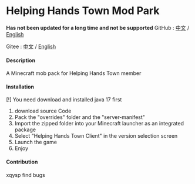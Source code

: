 # Helping Hands Town Mod Park
****Has not been updated for a long time and not be supported****
GitHub : [中文](https://github.com/YanJun5028/Helping-Hands-Town-Mod-Park/blob/main/README.md) / [English](https://github.com/YanJun5028/Helping-Hands-Town-Mod-Park/blob/main/README.en.md)

Gitee : [中文](https://gitee.com/yanjunL/HelpingHandsTownMinecraftServerModPark/blob/main/README.md) / [English](https://gitee.com/yanjunL/HelpingHandsTownMinecraftServerModPark/blob/main/README.en.md)

#### Description
A Minecraft mob pack for Helping Hands Town member

#### Installation
[!] You need download and installed java 17 first
1.  download source Code
2.  Pack the "overrides" folder and the "server-manifest"
3.  Import the zipped folder into your Minecraft launcher as an integrated package
4.  Select "Helping Hands Town Client" in the version selection screen
5.  Launch the game
6.  Enjoy

#### Contribution
xqysp find bugs
